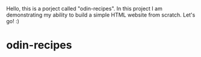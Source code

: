 Hello, this is a porject called "odin-recipes". In this project I am demonstrating my ability to build a simple HTML website from scratch. Let's go! :)





# odin-recipes
